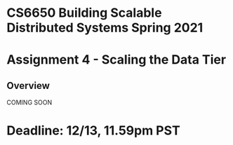 # CS6650 Building Scalable Distributed Systems Spring 2021

# Assignment 4 - Scaling the Data Tier

## Overview

COMING SOON

# Deadline: 12/13, 11.59pm PST 
